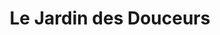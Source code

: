 ---
title: "Le Jardin des Douceurs"
url: /sotteville-les-rouen/le-jardin-des-douceurs/
shop: boulangerie
---